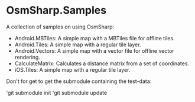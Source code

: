 OsmSharp.Samples
================

A collection of samples on using OsmSharp:

- Android.MBTiles: A simple map with a MBTiles file for offline tiles.
- Android.Tiles: A simple map with a regular tile layer.
- Android.Vectors: A simple map with a vector file for offline vector rendering.
- CalculateMatrix: Calculates a distance matrix from a set of coordinates.
- iOS.Tiles: A simple map with a regular tile layer.

Don't for get to get the submodule containing the test-data:

'git submodule init
'git submodule update